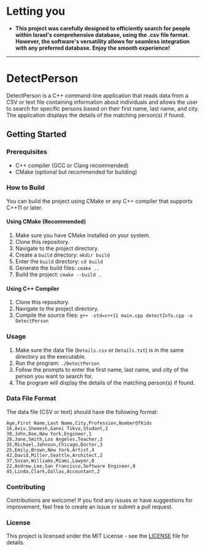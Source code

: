 # Letting you 
- **This project was carefully designed to efficiently search for people within Israel's comprehensive database, using the .csv file format. However, the software's versatility allows for seamless integration with any preferred database. Enjoy the smooth experience!**

---

# DetectPerson

DetectPerson is a C++ command-line application that reads data from a CSV or text file containing information about individuals and allows the user to search for specific persons based on their first name, last name, and city. The application displays the details of the matching person(s) if found.

## Getting Started

### Prerequisites

- C++ compiler (GCC or Clang recommended)
- CMake (optional but recommended for building)

### How to Build

You can build the project using CMake or any C++ compiler that supports C++11 or later.

#### Using CMake (Recommended)

1. Make sure you have CMake installed on your system.
2. Clone this repository.
3. Navigate to the project directory.
4. Create a `build` directory: `mkdir build`
5. Enter the `build` directory: `cd build`
6. Generate the build files: `cmake ..`
7. Build the project: `cmake --build .`

#### Using C++ Compiler

1. Clone this repository.
2. Navigate to the project directory.
3. Compile the source files: `g++ -std=c++11 main.cpp detectInfo.cpp -o DetectPerson`

### Usage

1. Make sure the data file (`Details.csv` or `Details.txt`) is in the same directory as the executable.
2. Run the program: `./DetectPerson`
3. Follow the prompts to enter the first name, last name, and city of the person you want to search for.
4. The program will display the details of the matching person(s) if found.

### Data File Format

The data file (CSV or text) should have the following format:
```csv
Age,First Name,Last Name,City,Profession,NumberOfKids
16,Aviv,Shemesh,Ganei Tikva,Studant,2
30,John,Doe,New York,Engineer,1
28,Jane,Smith,Los Angeles,Teacher,3
35,Michael,Johnson,Chicago,Doctor,3
25,Emily,Brown,New York,Artist,4
42,David,Miller,Seattle,Architect,2
37,Susan,Williams,Miami,Lawyer,0
22,Andrew,Lee,San Francisco,Software Engineer,0
45,Linda,Clark,Dallas,Accountant,2
```

### Contributing

Contributions are welcome! If you find any issues or have suggestions for improvement, feel free to create an issue or submit a pull request.

### License

This project is licensed under the MIT License - see the [LICENSE](LICENSE) file for details.
